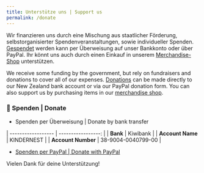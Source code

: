 ```yaml
---
title: Unterstütze uns | Support us
permalink: /donate
---
```


Wir finanzieren uns durch eine Mischung aus staatlicher Förderung, selbstorganisierter Spendenveranstaltungen, sowie individueller Spenden. [Gespendet](#-spenden--donate) werden kann per Überweisung auf unser Bankkonto oder über PayPal. Ihr könnt uns auch durch einen Einkauf in unserem [Merchandise-Shop](https://form.jotform.com/kindernest/shop) unterstützen.

We receive some funding by the government, but rely on fundraisers and donations to cover all of our expenses. [Donations](#-spenden--donate) can be made directly to our New Zealand bank account or via our PayPal donation form. You can also support us by purchasing items in our [merchandise shop](https://form.jotform.com/kindernest/shop).

### 💸 Spenden | Donate

* Spenden per Überweisung \| Donate by bank transfer

| ------------------ | -----------------: |
| **Bank**           |           Kiwibank |
| **Account Name**   |         KINDERNEST |
| **Account Number** | 38-9004-0040799-00 |

* [Spenden per PayPal \| Donate with PayPal](https://form.jotform.com/kindernest/donate)

Vielen Dank für deine Unterstützung!